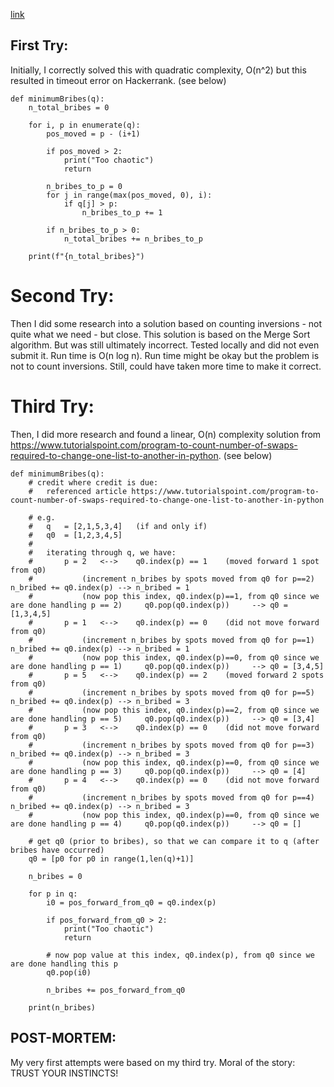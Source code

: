 [link](https://www.hackerrank.com/challenges/new-year-chaos/problem?h_l=interview&h_r%5B%5D%5B%5D%5B%5D%5B%5D%5B%5D=next-challenge&h_r%5B%5D%5B%5D%5B%5D%5B%5D%5B%5D=next-challenge&h_v%5B%5D%5B%5D%5B%5D%5B%5D%5B%5D=zen&h_v%5B%5D%5B%5D%5B%5D%5B%5D%5B%5D=zen&isFullScreen=false&playlist_slugs%5B%5D%5B%5D%5B%5D%5B%5D%5B%5D%5B%5D%5B%5D%5B%5D%5B%5D=interview-preparation-kit&playlist_slugs%5B%5D%5B%5D%5B%5D%5B%5D%5B%5D%5B%5D%5B%5D%5B%5D%5B%5D=arrays)


## First Try:

Initially, I correctly solved this with quadratic complexity, O(n^2) but this resulted in timeout error on Hackerrank.  (see below)

```
def minimumBribes(q):
    n_total_bribes = 0
    
    for i, p in enumerate(q):
        pos_moved = p - (i+1)
        
        if pos_moved > 2:
            print("Too chaotic")
            return
        
        n_bribes_to_p = 0
        for j in range(max(pos_moved, 0), i):
            if q[j] > p:
                n_bribes_to_p += 1
                
        if n_bribes_to_p > 0:
            n_total_bribes += n_bribes_to_p
    
    print(f"{n_total_bribes}")
```


# Second Try:

Then I did some research into a solution based on counting inversions - not quite what we need - but close.  This solution is based on the Merge Sort algorithm.  But was still ultimately incorrect.  Tested locally and did not even submit it.  Run time is O(n log n).  Run time might be okay but the problem is not to count inversions.  Still, could have taken more time to make it correct.


# Third Try:

Then, I did more research and found a linear, O(n) complexity solution from https://www.tutorialspoint.com/program-to-count-number-of-swaps-required-to-change-one-list-to-another-in-python.  (see below)

```
def minimumBribes(q):
    # credit where credit is due:
    #   referenced article https://www.tutorialspoint.com/program-to-count-number-of-swaps-required-to-change-one-list-to-another-in-python

    # e.g.
    #   q   = [2,1,5,3,4]   (if and only if)
    #   q0  = [1,2,3,4,5]
    #
    #   iterating through q, we have:
    #       p = 2   <-->    q0.index(p) == 1    (moved forward 1 spot from q0)
    #           (increment n_bribes by spots moved from q0 for p==2)                                n_bribed += q0.index(p) --> n_bribed = 1
    #           (now pop this index, q0.index(p)==1, from q0 since we are done handling p == 2)     q0.pop(q0.index(p))     --> q0 = [1,3,4,5]
    #       p = 1   <-->    q0.index(p) == 0    (did not move forward from q0)
    #           (increment n_bribes by spots moved from q0 for p==1)                                n_bribed += q0.index(p) --> n_bribed = 1
    #           (now pop this index, q0.index(p)==0, from q0 since we are done handling p == 1)     q0.pop(q0.index(p))     --> q0 = [3,4,5]
    #       p = 5   <-->    q0.index(p) == 2    (moved forward 2 spots from q0)
    #           (increment n_bribes by spots moved from q0 for p==5)                                n_bribed += q0.index(p) --> n_bribed = 3
    #           (now pop this index, q0.index(p)==2, from q0 since we are done handling p == 5)     q0.pop(q0.index(p))     --> q0 = [3,4]
    #       p = 3   <-->    q0.index(p) == 0    (did not move forward from q0)
    #           (increment n_bribes by spots moved from q0 for p==3)                                n_bribed += q0.index(p) --> n_bribed = 3
    #           (now pop this index, q0.index(p)==0, from q0 since we are done handling p == 3)     q0.pop(q0.index(p))     --> q0 = [4]
    #       p = 4   <-->    q0.index(p) == 0    (did not move forward from q0)
    #           (increment n_bribes by spots moved from q0 for p==4)                                n_bribed += q0.index(p) --> n_bribed = 3
    #           (now pop this index, q0.index(p)==0, from q0 since we are done handling p == 4)     q0.pop(q0.index(p))     --> q0 = []

    # get q0 (prior to bribes), so that we can compare it to q (after bribes have occurred)
    q0 = [p0 for p0 in range(1,len(q)+1)]

    n_bribes = 0

    for p in q:        
        i0 = pos_forward_from_q0 = q0.index(p)

        if pos_forward_from_q0 > 2:
            print("Too chaotic")
            return

        # now pop value at this index, q0.index(p), from q0 since we are done handling this p
        q0.pop(i0)

        n_bribes += pos_forward_from_q0

    print(n_bribes)
```

## POST-MORTEM:

My very first attempts were based on my third try.  Moral of the story: TRUST YOUR INSTINCTS!